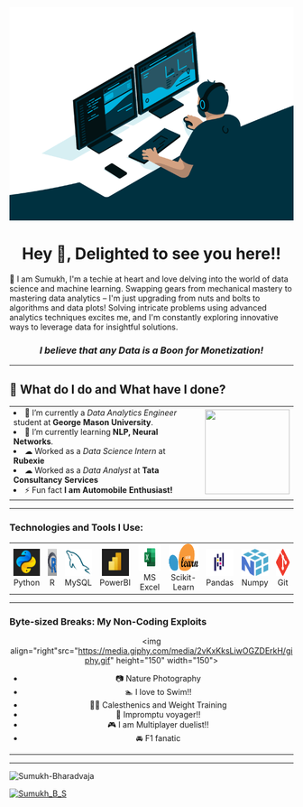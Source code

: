 <p align="center">
  <img src="code.gif" alt="MasterHead">
</p>
<h1 align="center">Hey 👋, Delighted to see you here!!</h1>





<p>🌟 I am Sumukh, I'm a techie at heart and love delving into the world of data science and machine learning.
Swapping gears from mechanical mastery to mastering data analytics – I'm just upgrading from nuts and bolts to algorithms and data plots!
Solving intricate problems using advanced analytics techniques excites me, and I'm constantly exploring innovative ways to leverage data for insightful solutions.  </p>
<h3 align="center"><em>I believe that any Data is a Boon for Monetization!</em></h3>
<hr>

<h2 align='left'>🌱 What do I do and What have I done?</h2>

<div align="center">
<table>
<tr>
<td >



<li>🔭 I’m currently a <em>Data Analytics Engineer</em> student at <strong>George Mason University</strong>.</li>
<li>🌱 I’m currently learning <strong>NLP, Neural Networks</strong>.</li>
<li>☁  Worked as a <em>Data Science Intern</em> at <strong>Rubexie</strong></li>
<li>☁  Worked as a <em>Data Analyst</em> at <strong>Tata Consultancy Services</strong></li>
<li>⚡ Fun fact <strong>I am Automobile Enthusiast!</strong></li>

</td>
<td>
<div align="right">
<img src="https://media1.giphy.com/media/usXZmmgP9Z7kf39fnq/giphy.gif?cid=ecf05e47o1a3hogp710ijrnoemmlps9isiznfp2iqcmr8rjq&ep=v1_gifs_search&rid=giphy.gif&ct=g" height="150" width="150">
</div>

</td>
</tr>
</table>

<hr>

<h3 align="left">Technologies and Tools I Use:</h3>
<table >
  <tr>
    <td align="center" valign="middle">
      <a href="#sumukh-tech">
        <img src="./img/python.jpg" alt="Python" width="48" height="48" />
      </a>
      <br>Python
    </td>
    <td align="center" valign="middle">
      <a href="#sumukh-tech">
        <img src="./img/R.jpg" alt="R" width="48" height="48" />
      </a>
      <br>R
    </td>
    <td align="center" valign="middle">
      <a href="#sumukh-tech">
        <img src="./img/MySQL.png" alt="MySQL" width="48" height="48" />
      </a>
      <br>MySQL
    </td>
    <td align="center" valign="middle">
      <a href="#sumukh-tech">
        <img src="./img/PowerBi.jpg" alt="PowerBI" width="48" height="48" />
      </a>
      <br>PowerBI
    </td>
    <td align="center" valign="middle">
      <a href="#sumukh-tech">
        <img src="./img/Microsoft_Excel-Logo.wine.svg" alt="Microsoft Excel" width="48" height="48" />
      </a>
      <br>MS Excel
    </td>
    <td align="center" valign="middle">
      <a href="#sumukh-tech">
        <img src="./img/scikit-learn-logo.png" alt="Scikit-Learn" width="60" height="48" />
      </a>
      <br>Scikit-Learn
    </td>
    <td align="center" valign="middle">
      <a href="#sumukh-tech">
        <img src="./img/pandas.png" alt="Pandas" width="48" height="48" />
      </a>
      <br>Pandas
    </td>
    <td align="center" valign="middle">
      <a href="#sumukh-tech">
        <img src="./img/numpy.svg" alt="Numpy" width="48" height="48" />
      </a>
      <br>Numpy
    </td>
    <td align="center" valign="middle">
      <a href="#sumukh-tech">
        <img src="./img/Git.svg" alt="Git" width="48" height="48" />
      </a>
      <br>Git
    </td>
  </tr>
</table>


<hr>
<h3 align="Left">Byte-sized Breaks: My Non-Coding Exploits</h3>


<img align="right"src="https://media.giphy.com/media/2vKxKksLiwOGZDErkH/giphy.gif" height="150" width="150">
<ul>
  <li>📷 Nature Photography </li> 
  <li>🏊 I love to Swim!! </li> 
  <li>🏋️‍♂️ Calesthenics and Weight Training </li> 
  <li>🚗 Impromptu voyager!! </li> 
  <li>🎮 I am Multiplayer duelist!!</li> 
  <li>🚘 F1 fanatic </li> 
</ul>
<hr>






<hr>

<div align="Left"> 
    <img src="https://profile-counter.glitch.me/Sumukh-Bharadvaja/count.svg" alt="Sumukh-Bharadvaja"> 
</div>

<p align="left"> <a href="https://twitter.com/Zoroghost12" target="blank"><img src="https://img.shields.io/twitter/follow/Zoroghost12?logo=twitter&style=for-the-badge" alt="Sumukh_B_S" </p>
